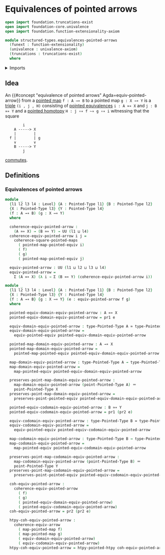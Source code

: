 # Equivalences of pointed arrows

```agda
open import foundation.truncations-exist
open import foundation-core.univalence
open import foundation.function-extensionality-axiom

module structured-types.equivalences-pointed-arrows
  (funext : function-extensionality)
  (univalence : univalence-axiom)
  (truncations : truncations-exist)
  where
```

<details><summary>Imports</summary>

```agda
open import foundation.dependent-pair-types
open import foundation.equivalences funext
open import foundation.equivalences-arrows funext univalence truncations
open import foundation.function-types funext
open import foundation.identity-types funext
open import foundation.universe-levels

open import structured-types.commuting-squares-of-pointed-maps funext univalence truncations
open import structured-types.pointed-equivalences funext univalence truncations
open import structured-types.pointed-homotopies funext univalence truncations
open import structured-types.pointed-maps funext univalence truncations
open import structured-types.pointed-types
```

</details>

## Idea

An {{#concept "equivalence of pointed arrows" Agda=equiv-pointed-arrow}} from a
[pointed map](structured-types.pointed-maps.md) `f : A →∗ B` to a pointed map
`g : X →∗ Y` is a [triple](foundation.dependent-pair-types.md) `(i , j , H)`
consisting of [pointed equivalences](structured-types.pointed-equivalences.md)
`i : A ≃∗ X` and `j : B ≃∗ Y` and a
[pointed homotopy](structured-types.pointed-homotopies.md)
`H : j ∘∗ f ~∗ g ∘∗ i` witnessing that the square

```text
        i
    A -----> X
    |        |
  f |        | g
    ∨        ∨
    B -----> Y
        j
```

[commutes](structured-types.commuting-squares-of-pointed-maps.md).

## Definitions

### Equivalences of pointed arrows

```agda
module _
  {l1 l2 l3 l4 : Level} {A : Pointed-Type l1} {B : Pointed-Type l2}
  {X : Pointed-Type l3} {Y : Pointed-Type l4}
  (f : A →∗ B) (g : X →∗ Y)
  where

  coherence-equiv-pointed-arrow :
    (A ≃∗ X) → (B ≃∗ Y) → UU (l1 ⊔ l4)
  coherence-equiv-pointed-arrow i j =
    coherence-square-pointed-maps
      ( pointed-map-pointed-equiv i)
      ( f)
      ( g)
      ( pointed-map-pointed-equiv j)

  equiv-pointed-arrow : UU (l1 ⊔ l2 ⊔ l3 ⊔ l4)
  equiv-pointed-arrow =
    Σ (A ≃∗ X) (λ i → Σ (B ≃∗ Y) (coherence-equiv-pointed-arrow i))

module _
  {l1 l2 l3 l4 : Level} {A : Pointed-Type l1} {B : Pointed-Type l2}
  {X : Pointed-Type l3} {Y : Pointed-Type l4}
  {f : A →∗ B} {g : X →∗ Y} (e : equiv-pointed-arrow f g)
  where

  pointed-equiv-domain-equiv-pointed-arrow : A ≃∗ X
  pointed-equiv-domain-equiv-pointed-arrow = pr1 e

  equiv-domain-equiv-pointed-arrow : type-Pointed-Type A ≃ type-Pointed-Type X
  equiv-domain-equiv-pointed-arrow =
    equiv-pointed-equiv pointed-equiv-domain-equiv-pointed-arrow

  pointed-map-domain-equiv-pointed-arrow : A →∗ X
  pointed-map-domain-equiv-pointed-arrow =
    pointed-map-pointed-equiv pointed-equiv-domain-equiv-pointed-arrow

  map-domain-equiv-pointed-arrow : type-Pointed-Type A → type-Pointed-Type X
  map-domain-equiv-pointed-arrow =
    map-pointed-equiv pointed-equiv-domain-equiv-pointed-arrow

  preserves-point-map-domain-equiv-pointed-arrow :
    map-domain-equiv-pointed-arrow (point-Pointed-Type A) ＝
    point-Pointed-Type X
  preserves-point-map-domain-equiv-pointed-arrow =
    preserves-point-pointed-equiv pointed-equiv-domain-equiv-pointed-arrow

  pointed-equiv-codomain-equiv-pointed-arrow : B ≃∗ Y
  pointed-equiv-codomain-equiv-pointed-arrow = pr1 (pr2 e)

  equiv-codomain-equiv-pointed-arrow : type-Pointed-Type B ≃ type-Pointed-Type Y
  equiv-codomain-equiv-pointed-arrow =
    equiv-pointed-equiv pointed-equiv-codomain-equiv-pointed-arrow

  map-codomain-equiv-pointed-arrow : type-Pointed-Type B → type-Pointed-Type Y
  map-codomain-equiv-pointed-arrow =
    map-pointed-equiv pointed-equiv-codomain-equiv-pointed-arrow

  preserves-point-map-codomain-equiv-pointed-arrow :
    map-codomain-equiv-pointed-arrow (point-Pointed-Type B) ＝
    point-Pointed-Type Y
  preserves-point-map-codomain-equiv-pointed-arrow =
    preserves-point-pointed-equiv pointed-equiv-codomain-equiv-pointed-arrow

  coh-equiv-pointed-arrow :
    coherence-equiv-pointed-arrow
      ( f)
      ( g)
      ( pointed-equiv-domain-equiv-pointed-arrow)
      ( pointed-equiv-codomain-equiv-pointed-arrow)
  coh-equiv-pointed-arrow = pr2 (pr2 e)

  htpy-coh-equiv-pointed-arrow :
    coherence-equiv-arrow
      ( map-pointed-map f)
      ( map-pointed-map g)
      ( equiv-domain-equiv-pointed-arrow)
      ( equiv-codomain-equiv-pointed-arrow)
  htpy-coh-equiv-pointed-arrow = htpy-pointed-htpy coh-equiv-pointed-arrow
```
